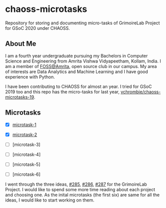 # chaoss-microtasks
 Repository for storing and documenting micro-tasks of GrimoireLab Project for GSoC 2020 under CHAOSS.
 

## About Me

I am a fourth year undergraduate pursuing my Bachelors in Computer Science and Engineering from Amrita Vishwa Vidyapeetham, Kollam, India. I am a member of [FOSS@Amrita](https://amfoss.in), open source club in our campus. My area of interests are Data Analytics and Machine Learning and I have good experience with Python.

I have been contributing to CHAOSS for almost an year. I tried for GSoC 2019 too and this repo has the micro-tasks for last year, [vchrombie/chaoss-microtasks-19](https://github.com/vchrombie/chaoss-microtasks-19).


## Microtasks

- [x] [microtask-1](/microtask-1)
- [x] [microtask-2](/microtask-2)
- [ ] [microtask-3]
- [ ] [microtask-4]
- [ ] [microtask-5]
- [ ] [microtask-6]


I went through the three ideas, [#285](https://github.com/chaoss/grimoirelab/issues/285), [#286](https://github.com/chaoss/grimoirelab/issues/286), [#287](https://github.com/chaoss/grimoirelab/issues/287) for the GrimoireLab Project. I would like to spend some more time reading about each project and choosing one. As the inital microtasks (the first six) are same for all the ideas, I would like to start working on them.
